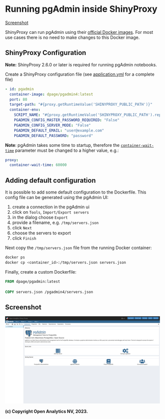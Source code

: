 # Running pgAdmin inside ShinyProxy

[Screenshot](#screenshot)

ShinyProxy can run pgAdmin using
their [official Docker images](https://hub.docker.com/r/dpage/pgadmin4). For
most use cases there is no need to make changes to this Docker image.

## ShinyProxy Configuration

**Note:** ShinyProxy 2.6.0 or later is required for running pgAdmin notebooks.

Create a ShinyProxy configuration file (see [application.yml](application.yml)
for a complete file)

```yaml
- id: pgadmin
  container-image: dpage/pgadmin4:latest
  port: 80
  target-path: "#{proxy.getRuntimeValue('SHINYPROXY_PUBLIC_PATH')}"
  container-env:
    SCRIPT_NAME: "#{proxy.getRuntimeValue('SHINYPROXY_PUBLIC_PATH').replaceFirst('/$','')}"
    PGADMIN_CONFIG_MASTER_PASSWORD_REQUIRED: "False"
    PGADMIN_CONFIG_SERVER_MODE: "False"
    PGADMIN_DEFAULT_EMAIL: "user@example.com"
    PGADMIN_DEFAULT_PASSWORD: "password"
```

**Note**: pgAdmin takes some time to startup, therefore
the [`container-wait-time`](https://shinyproxy.io/documentation/configuration/#container-wait-time)
parameter must be changed to a higher value, e.g.:

```yaml
proxy:
  container-wait-time: 60000
```

## Adding default configuration

It is possible to add some default configuration to the Dockerfile. This config
file can be generated using the pgAdmin UI:

1. create a connection in the pgAdmin ui
2. click on `Tools`, `Import/Export servers`
3. in the dialog choose `Export`
4. provide a filename, e.g. `/tmp/servers.json`
5. click `Next`
6. choose the servers to export
7. click `Finish`

Next copy the `/tmp/servers.json` file from the running Docker container:

```bash
docker ps
docker cp <container_id>:/tmp/servers.json servers.json
```

Finally, create a custom Dockerfile:

```Dockerfile
FROM dpage/pgadmin:latest

COPY servers.json /pgadmin4/servers.json
```

## Screenshot

![pgAdmin](.github/screenshots/pgadmin.png)

**(c) Copyright Open Analytics NV, 2023.**
